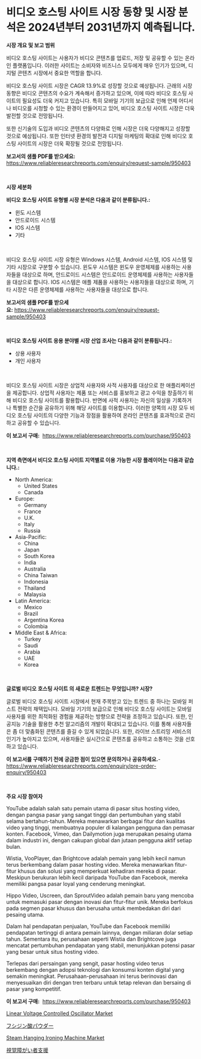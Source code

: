 <p><h1>비디오 호스팅 사이트 시장 동향 및 시장 분석은 2024년부터 2031년까지 예측됩니다.</h1></p><p><strong>시장 개요 및 보고 범위</strong></p>
<p><p>비디오 호스팅 사이트는 사용자가 비디오 콘텐츠를 업로드, 저장 및 공유할 수 있는 온라인 플랫폼입니다. 이러한 사이트는 소비자와 비즈니스 모두에게 매우 인기가 있으며, 디지털 콘텐츠 시장에서 중요한 역할을 합니다.</p><p>비디오 호스팅 사이트 시장은 CAGR 13.9%로 성장할 것으로 예상됩니다. 근래의 시장 동향은 비디오 콘텐츠의 수요가 계속해서 증가하고 있으며, 이에 따라 비디오 호스팅 사이트의 필요성도 더욱 커지고 있습니다. 특히 모바일 기기의 보급으로 인해 언제 어디서나 비디오를 시청할 수 있는 환경이 만들어지고 있어, 비디오 호스팅 사이트 시장은 더욱 발전할 것으로 전망됩니다.</p><p>또한 신기술의 도입과 비디오 콘텐츠의 다양화로 인해 시장은 더욱 다양해지고 성장할 것으로 예상됩니다. 또한 인터넷 환경의 발전과 디지털 마케팅의 확대로 인해 비디오 호스팅 사이트의 시장은 더욱 확장될 것으로 전망됩니다.</p></p>
<p><strong>보고서의 샘플 PDF를 받으세요:</strong> <a href="https://www.reliableresearchreports.com/enquiry/request-sample/950403">https://www.reliableresearchreports.com/enquiry/request-sample/950403</a></p>
<p>&nbsp;</p>
<p><strong>시장 세분화</strong></p>
<p><strong>비디오 호스팅 사이트 유형별 시장 분석은 다음과 같이 분류됩니다.:</strong></p>
<p><ul><li>윈도 시스템</li><li>안드로이드 시스템</li><li>IOS 시스템</li><li>기타</li></ul></p>
<p>&nbsp;</p>
<p><p>비디오 호스팅 사이트 시장 유형은 Windows 시스템, Android 시스템, IOS 시스템 및 기타 시장으로 구분할 수 있습니다. 윈도우 시스템은 윈도우 운영체제를 사용하는 사용자들을 대상으로 하며, 안드로이드 시스템은 안드로이드 운영체제를 사용하는 사용자들을 대상으로 합니다. IOS 시스템은 애플 제품을 사용하는 사용자들을 대상으로 하며, 기타 시장은 다른 운영체제를 사용하는 사용자들을 대상으로 합니다.</p></p>
<p><strong>보고서의 샘플 PDF를 받으세요:</strong>&nbsp;<a href="https://www.reliableresearchreports.com/enquiry/request-sample/950403">https://www.reliableresearchreports.com/enquiry/request-sample/950403</a></p>
<p>&nbsp;</p>
<p><strong> 비디오 호스팅 사이트 응용 분야별 시장 산업 조사는 다음과 같이 분류됩니다.:</strong></p>
<p><ul><li>상용 사용자</li><li>개인 사용자</li></ul></p>
<p>&nbsp;</p>
<p><p>비디오 호스팅 사이트 시장은 상업적 사용자와 사적 사용자를 대상으로 한 애플리케이션을 제공합니다. 상업적 사용자는 제품 또는 서비스를 홍보하고 광고 수익을 창출하기 위해 비디오 호스팅 사이트를 활용합니다. 반면에 사적 사용자는 자신의 일상을 기록하거나 특별한 순간을 공유하기 위해 해당 사이트를 이용합니다. 이러한 양쪽의 시장 모두 비디오 호스팅 사이트의 다양한 기능과 장점을 활용하여 온라인 콘텐츠를 효과적으로 관리하고 공유할 수 있습니다.</p></p>
<p><strong>이 보고서 구매:</strong>&nbsp; <a href="https://www.reliableresearchreports.com/purchase/950403">https://www.reliableresearchreports.com/purchase/950403</a></p>
<p>&nbsp;</p>
<p><strong>지역 측면에서 비디오 호스팅 사이트 지역별로 이용 가능한 시장 플레이어는 다음과 같습니다.:</strong></p>
<p><ul>
    <li>
        North America:
        <ul>
            <li>United States</li>
            <li>Canada</li>
        </ul>
    </li>
    <li>
        Europe:
        <ul>
            <li>Germany</li>
            <li>France</li>
            <li>U.K.</li>
            <li>Italy</li>
            <li>Russia</li>
        </ul>
    </li>
    <li>
        Asia-Pacific:
        <ul>
            <li>China</li>
            <li>Japan</li>
            <li>South Korea</li>
            <li>India</li>
            <li>Australia</li>
            <li>China Taiwan</li>
            <li>Indonesia</li>
            <li>Thailand</li>
            <li>Malaysia</li>
        </ul>
    </li>
    <li>
        Latin America:
        <ul>
            <li>Mexico</li>
            <li>Brazil</li>
            <li>Argentina Korea</li>
            <li>Colombia</li>
        </ul>
    </li>
    <li>
        Middle East & Africa:
        <ul>
            <li>Turkey</li>
            <li>Saudi</li>
            <li>Arabia</li>
            <li>UAE</li>
            <li>Korea</li>
        </ul>
    </li>
    </ul></p>
<p>&nbsp;</p>
<p><strong>글로벌 비디오 호스팅 사이트 의 새로운 트렌드는 무엇입니까? 시장?</strong></p>
<p><p>글로벌 비디오 호스팅 사이트 시장에서 현재 주목받고 있는 트렌드 중 하나는 모바일 퍼스트 전략의 채택입니다. 모바일 기기의 보급으로 인해 비디오 호스팅 사이트는 모바일 사용자를 위한 최적화된 경험을 제공하는 방향으로 전략을 조정하고 있습니다. 또한, 인공지능 기술을 활용한 추천 알고리즘의 개발이 확대되고 있습니다. 이를 통해 사용자들은 좀 더 맞춤화된 콘텐츠를 즐길 수 있게 되었습니다. 또한, 라이브 스트리밍 서비스의 인기가 높아지고 있으며, 사용자들은 실시간으로 콘텐츠를 공유하고 소통하는 것을 선호하고 있습니다.</p></p>
<p><strong>이 보고서를 구매하기 전에 궁금한 점이 있으면 문의하거나 공유하세요.</strong>- <a href="https://www.reliableresearchreports.com/enquiry/pre-order-enquiry/950403">https://www.reliableresearchreports.com/enquiry/pre-order-enquiry/950403</a></p>
<p>&nbsp;</p>
<p><strong>주요 시장 참여자</strong></p>
<p><p>YouTube adalah salah satu pemain utama di pasar situs hosting video, dengan pangsa pasar yang sangat tinggi dan pertumbuhan yang stabil selama bertahun-tahun. Mereka menawarkan berbagai fitur dan kualitas video yang tinggi, membuatnya populer di kalangan pengguna dan pemasar konten. Facebook, Vimeo, dan Dailymotion juga merupakan pesaing utama dalam industri ini, dengan cakupan global dan jutaan pengguna aktif setiap bulan.</p><p>Wistia, VooPlayer, dan Brightcove adalah pemain yang lebih kecil namun terus berkembang dalam pasar hosting video. Mereka menawarkan fitur-fitur khusus dan solusi yang memperkuat kehadiran mereka di pasar. Meskipun berukuran lebih kecil daripada YouTube dan Facebook, mereka memiliki pangsa pasar loyal yang cenderung meningkat.</p><p>Hippo Video, Uscreen, dan SproutVideo adalah pemain baru yang mencoba untuk memasuki pasar dengan inovasi dan fitur-fitur unik. Mereka berfokus pada segmen pasar khusus dan berusaha untuk membedakan diri dari pesaing utama.</p><p>Dalam hal pendapatan penjualan, YouTube dan Facebook memiliki pendapatan tertinggi di antara pemain lainnya, dengan miliaran dolar setiap tahun. Sementara itu, perusahaan seperti Wistia dan Brightcove juga mencatat pertumbuhan pendapatan yang stabil, menunjukkan potensi pasar yang besar untuk situs hosting video.</p><p>Terlepas dari persaingan yang sengit, pasar hosting video terus berkembang dengan adopsi teknologi dan konsumsi konten digital yang semakin meningkat. Perusahaan-perusahaan ini terus berinovasi dan menyesuaikan diri dengan tren terbaru untuk tetap relevan dan bersaing di pasar yang kompetitif.</p></p>
<p><strong>이 보고서 구매:</strong>&nbsp;&nbsp;<a href="https://www.reliableresearchreports.com/purchase/950403">https://www.reliableresearchreports.com/purchase/950403</a></p>
<p><p><a href="https://github.com/Sinjinluong3e0awx2m195k76/Market-Research-Report-List-1/blob/main/linear-voltage-controlled-oscillator-market.md">Linear Voltage Controlled Oscillator Market</a></p><p><a href="https://github.com/RodHoppe07/Market-Research-Report-List-1/blob/main/786490910285.md">フシジン酸パウダー</a></p><p><a href="https://github.com/shotows/Market-Research-Report-List-2/blob/main/steam-hanging-ironing-machine-market.md">Steam Hanging Ironing Machine Market</a></p><p><a href="https://github.com/laurenreichert/Market-Research-Report-List-1/blob/main/710659310284.md">視覚障がい者支援</a></p></p>
